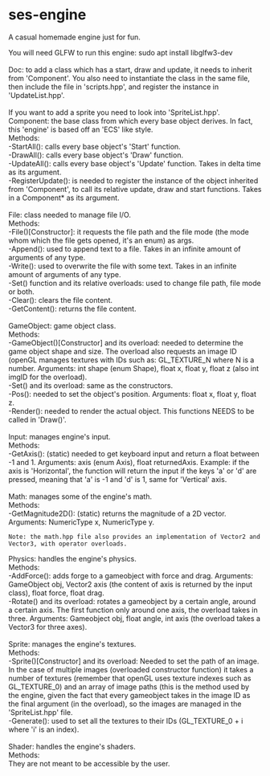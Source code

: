 # ses-engine
A casual homemade engine just for fun.

You will need GLFW to run this engine: sudo apt install libglfw3-dev<br />
<br />
Doc: to add a class which has a start, draw and update, it needs to inherit from 'Component'. You also need to instantiate the class in the same file, then include the file in 'scripts.hpp', and register the instance in 'UpdateList.hpp'.<br />
<br />
If you want to add a sprite you need to look into 'SpriteList.hpp'.
<br />
Component: the base class from which every base object derives. In fact, this 'engine' is based off an 'ECS' like style. <br />
  Methods: <br />
    -StartAll(): calls every base object's 'Start' function. <br />
    -DrawAll(): calls every base object's 'Draw' function. <br />
    -UpdateAll(): calls every base object's 'Update' function. Takes in delta time as its argument. <br />
    -RegisterUpdate(): is needed to register the instance of the object inherited from 'Component', to call its relative update, draw and start functions. Takes in a Component* as its argument. <br />
    <br />
File: class needed to manage file I/O. <br />
  Methods:<br />
    -File()[Constructor]: it requests the file path and the file mode (the mode whom which the file gets opened, it's an enum) as args.<br />
    -Append(): used to append text to a file. Takes in an infinite amount of arguments of any type.<br />
    -Write(): used to overwrite the file with some text. Takes in an infinite amount of arguments of any type.<br />
    -Set() function and its relative overloads: used to change file path, file mode or both.<br />
    -Clear(): clears the file content.<br />
    -GetContent(): returns the file content.<br />
    <br />
GameObject: game object class.<br />
  Methods:<br />
    -GameObject()[Constructor] and its overload: needed to determine the game object shape and size. The overload also requests an image ID (openGL manages textures with IDs such as: GL_TEXTURE_N where N is a number. Arguments: int shape (enum Shape), float x, float y, float z (also int imgID for the overload).<br />
    -Set() and its overload: same as the constructors.<br />
    -Pos(): needed to set the object's position. Arguments: float x, float y, float z.<br />
    -Render(): needed to render the actual object. This functions NEEDS to be called in 'Draw()'.<br />
<br />
Input: manages engine's input.<br />
  Methods:<br />
    -GetAxis(): (static) needed to get keyboard input and return a float between -1 and 1. Arguments: axis (enum Axis), float returnedAxis. Example: if the axis is 'Horizontal', the function will return the input if the keys 'a' or 'd' are pressed, meaning that 'a' is -1 and 'd' is 1, same for 'Vertical' axis.<br />
    <br />
Math: manages some of the engine's math.<br />
  Methods:<br />
    -GetMagnitude2D(): (static) returns the magnitude of a 2D vector. Arguments: NumericType x, NumericType y.<br />
    
    Note: the math.hpp file also provides an implementation of Vector2 and Vector3, with operator overloads.
    
Physics: handles the engine's physics.<br />
  Methods:<br />
    -AddForce(): adds forge to a gameobject with force and drag. Arguments: GameObject obj, Vector2 axis (the content of axis is returned by the input class), float force, float drag.<br />
    -Rotate() and its overload: rotates a gameobject by a certain angle, around a certain axis. The first function only around one axis, the overload takes in three. Arguments: Gameobject obj, float angle, int axis (the overload takes a Vector3 for three axes).<br />
    <br />
Sprite: manages the engine's textures.<br />
  Methods:<br />
    -Sprite()[Constructor] and its overload: Needed to set the path of an image. In the case of multiple images (overloaded constructor function) it takes a number of textures (remember that openGL uses texture indexes such as GL_TEXTURE_0) and an array of image paths (this is the method used by the engine, given the fact that every gameobject takes in the image ID as the final argument (in the overload), so the images are managed in the 'SpriteList.hpp' file.<br />
    -Generate(): used to set all the textures to their IDs (GL_TEXTURE_0 + i where 'i' is an index).<br />
<br />
Shader: handles the engine's shaders.<br />
  Methods:<br />
    They are not meant to be accessible by the user.
